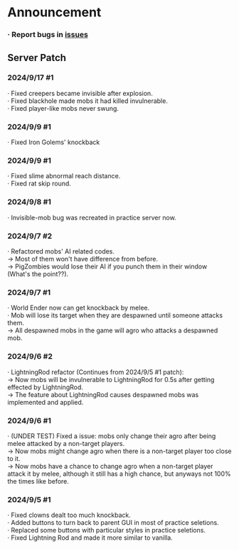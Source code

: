 # Announcement  
### · Report bugs in [**issues**](https://github.com/Seosean/Zombies-Practice-Server-Announcement/issues)  
## Server Patch  
### 2024/9/17 #1  
· Fixed creepers became invisible after explosion.   
· Fixed blackhole made mobs it had killed invulnerable.   
· Fixed player-like mobs never swung.   
  
### 2024/9/9 #1  
· Fixed Iron Golems' knockback

### 2024/9/9 #1  
· Fixed slime abnormal reach distance.  
· Fixed rat skip round.  
  
### 2024/9/8 #1  
· Invisible-mob bug was recreated in practice server now.  
  
### 2024/9/7 #2  
· Refactored mobs' AI related codes.  
  -> Most of them won't have difference from before.  
  -> PigZombies would lose their AI if you punch them in their window (What's the point??).  
  
### 2024/9/7 #1  
· World Ender now can get knockback by melee.  
· Mob will lose its target when they are despawned until someone attacks them.  
  -> All despawned mobs in the game will agro who attacks a despawned mob.    
  
### 2024/9/6 #2  
· LightningRod refactor (Continues from 2024/9/5 #1 patch):  
  -> Now mobs will be invulnerable to LightningRod for 0.5s after getting effected by LightningRod.  
  -> The feature about LightningRod causes despawned mobs was implemented and applied.  
  
### 2024/9/6 #1  
· (UNDER TEST) Fixed a issue: mobs only change their agro after being melee attacked by a non-target players.  
  -> Now mobs might change agro when there is a non-target player too close to it.  
  -> Now mobs have a chance to change agro when a non-target player attack it by melee, although it still has a high chance, but anyways not 100% the times like before.  
  
### 2024/9/5 #1  
· Fixed clowns dealt too much knockback.  
· Added buttons to turn back to parent GUI in most of practice seletions.  
· Replaced some buttons with particular styles in practice seletions.  
· Fixed Lightning Rod and made it more similar to vanilla.  
